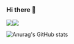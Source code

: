 ### Hi there 👋

<!--
**ChaSeongYeon/ChaSeongYeon** is a ✨ _special_ ✨ repository because its `README.md` (this file) appears on your GitHub profile.

Here are some ideas to get you started:

- 🔭 I’m currently working on ...
- 🌱 I’m currently learning ...
- 👯 I’m looking to collaborate on ...
- 🤔 I’m looking for help with ...
- 💬 Ask me about ...
- 📫 How to reach me: ...
- 😄 Pronouns: ...
- ⚡ Fun fact: ...
-->
<a href="https://profile.intra.42.fr/" target="_blank"><img src="https://img.shields.io/badge/42Seoul-000000?style=flat-square&logo=42&logoColor=white"/><img src="https://img.shields.io/badge/42Seoul-000000?style=flat-square&logo=42&logoColor=white"/></a>

![Anurag's GitHub stats](https://github-readme-stats.vercel.app/api?username=ChaSeongYeon&show_icons=vue&theme=vue)
